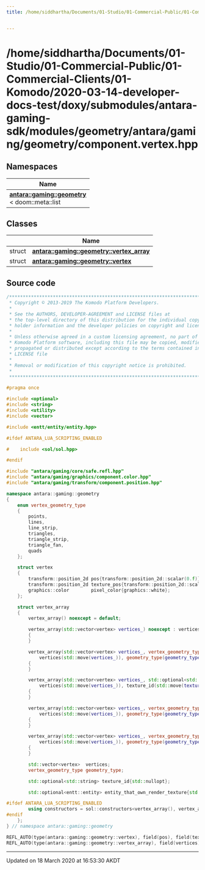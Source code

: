 ```yaml
---
title: /home/siddhartha/Documents/01-Studio/01-Commercial-Public/01-Commercial-Clients/01-Komodo/2020-03-14-developer-docs-test/doxy/submodules/antara-gaming-sdk/modules/geometry/antara/gaming/geometry/component.vertex.hpp


---
```


# /home/siddhartha/Documents/01-Studio/01-Commercial-Public/01-Commercial-Clients/01-Komodo/2020-03-14-developer-docs-test/doxy/submodules/antara-gaming-sdk/modules/geometry/antara/gaming/geometry/component.vertex.hpp







## Namespaces

| Name           |
| -------------- |
| **[antara::gaming::geometry](Namespaces/namespaceantara_1_1gaming_1_1geometry.md)** <br>< doom::meta::list  |

## Classes

|                | Name           |
| -------------- | -------------- |
| struct | **[antara::gaming::geometry::vertex_array](Classes/structantara_1_1gaming_1_1geometry_1_1vertex__array.md)**  |
| struct | **[antara::gaming::geometry::vertex](Classes/structantara_1_1gaming_1_1geometry_1_1vertex.md)**  |













## Source code

```cpp
/******************************************************************************
 * Copyright © 2013-2019 The Komodo Platform Developers.                      *
 *                                                                            *
 * See the AUTHORS, DEVELOPER-AGREEMENT and LICENSE files at                  *
 * the top-level directory of this distribution for the individual copyright  *
 * holder information and the developer policies on copyright and licensing.  *
 *                                                                            *
 * Unless otherwise agreed in a custom licensing agreement, no part of the    *
 * Komodo Platform software, including this file may be copied, modified,     *
 * propagated or distributed except according to the terms contained in the   *
 * LICENSE file                                                               *
 *                                                                            *
 * Removal or modification of this copyright notice is prohibited.            *
 *                                                                            *
 ******************************************************************************/

#pragma once

#include <optional> 
#include <string>   
#include <utility>  
#include <vector>   

#include <entt/entity/entity.hpp> 

#ifdef ANTARA_LUA_SCRIPTING_ENABLED

#    include <sol/sol.hpp> 

#endif

#include "antara/gaming/core/safe.refl.hpp"               
#include "antara/gaming/graphics/component.color.hpp"     
#include "antara/gaming/transform/component.position.hpp" 

namespace antara::gaming::geometry
{
    enum vertex_geometry_type
    {
        points,
        lines,
        line_strip,
        triangles,
        triangle_strip,
        triangle_fan,
        quads
    };

    struct vertex
    {
        transform::position_2d pos{transform::position_2d::scalar(0.f)};
        transform::position_2d texture_pos{transform::position_2d::scalar(0.f)};
        graphics::color        pixel_color{graphics::white};
    };

    struct vertex_array
    {
        vertex_array() noexcept = default;

        vertex_array(std::vector<vertex> vertices_) noexcept : vertices(std::move(vertices_))
        {
        }

        vertex_array(std::vector<vertex> vertices_, vertex_geometry_type geometry_type_, std::optional<entt::entity> entity) noexcept :
            vertices(std::move(vertices_)), geometry_type(geometry_type_), entity_that_own_render_texture(entity)
        {
        }

        vertex_array(std::vector<vertex> vertices_, std::optional<std::string> texture_id_) noexcept :
            vertices(std::move(vertices_)), texture_id(std::move(texture_id_))
        {
        }

        vertex_array(std::vector<vertex> vertices_, vertex_geometry_type geometry_type_, std::optional<std::string> texture_id_) noexcept :
            vertices(std::move(vertices_)), geometry_type(geometry_type_), texture_id(std::move(texture_id_))
        {
        }

        vertex_array(std::vector<vertex> vertices_, vertex_geometry_type geometry_type_) noexcept :
            vertices(std::move(vertices_)), geometry_type(geometry_type_)
        {
        }

        std::vector<vertex>  vertices;
        vertex_geometry_type geometry_type;

        std::optional<std::string> texture_id{std::nullopt};

        std::optional<entt::entity> entity_that_own_render_texture{std::nullopt};

#ifdef ANTARA_LUA_SCRIPTING_ENABLED
        using constructors = sol::constructors<vertex_array(), vertex_array(std::vector<vertex>), vertex_array(std::vector<vertex>, vertex_geometry_type)>;
#endif
    };
} // namespace antara::gaming::geometry

REFL_AUTO(type(antara::gaming::geometry::vertex), field(pos), field(texture_pos), field(pixel_color))
REFL_AUTO(type(antara::gaming::geometry::vertex_array), field(vertices), field(geometry_type))
```


-------------------------------

Updated on 18 March 2020 at 16:53:30 AKDT
